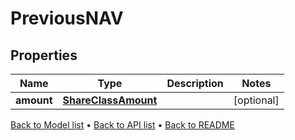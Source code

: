 

# PreviousNAV


## Properties

| Name | Type | Description | Notes |
|------------ | ------------- | ------------- | -------------|
|**amount** | [**ShareClassAmount**](ShareClassAmount.md) |  |  [optional] |



[Back to Model list](../README.md#documentation-for-models) &#8226; [Back to API list](../README.md#documentation-for-api-endpoints) &#8226; [Back to README](../README.md)


